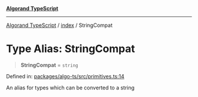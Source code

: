 [**Algorand TypeScript**](../../README.md)

***

[Algorand TypeScript](../../modules.md) / [index](../README.md) / StringCompat

# Type Alias: StringCompat

> **StringCompat** = `string`

Defined in: [packages/algo-ts/src/primitives.ts:14](https://github.com/algorandfoundation/puya-ts/blob/main/packages/algo-ts/src/primitives.ts#L14)

An alias for types which can be converted to a string

